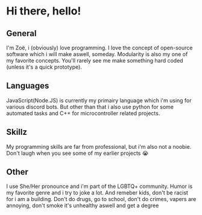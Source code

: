 # Hi there, hello!

## General
I'm Zoë, i (obviously) love programming.
I love the concept of open-source software which i will make aswell, someday.
Modularity is also my one of my favorite concepts. You'll rarely see me make something hard coded (unless it's a quick prototype).

## Languages
JavaScript(Node.JS) is currently my primairy language which i'm using for various discord bots.
But other than that i also use python for some automated tasks and C++ for microcontroller related projects.

## Skillz
My programming skills are far from professional, but i'm also not a noobie.
Don't laugh when you see some of my earlier projects :sob:

## Other
I use She/Her pronounce and i'm part of the LGBTQ+ community.
Humor is my favorite genre and i try to joke a lot.
And remeber kids, don't be racist for i am a building.
Don't do drugs, go to school, don't do crimes, vapers are annoying, don't smoke it's unhealthy aswell and get a degree
